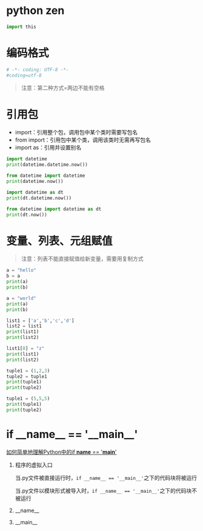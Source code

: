 # python zen

```python
import this
```

# 编码格式

```python
# -*- coding: UTF-8 -*-
#coding=utf-8
```

>  注意：第二种方式=两边不能有空格

# 引用包

- import：引用整个包，调用包中某个类时需要写包名
- from import：引用包中某个类，调用该类时无需再写包名
- import as：引用并设置别名

```python
import datetime
print(datetime.datetime.now())

from datetime import datetime
print(datetime.now())

import datetime as dt
print(dt.datetime.now())

from datetime import datetime as dt
print(dt.now())
```

# 变量、列表、元组赋值

> 注意：列表不能直接赋值给新变量，需要用复制方式
>

```python
a = "hello"
b = a
print(a)
print(b)

a = "world"
print(a)
print(b)

list1 = ['a','b','c','d']
list2 = list1
print(list1)
print(list2)

list1[0] = "z"
print(list1)
print(list2)

tuple1 = (1,2,3)
tuple2 = tuple1
print(tuple1)
print(tuple2)

tuple1 = (5,5,5)
print(tuple1)
print(tuple2)
```

# if \_\_name__ == '\_\_main__'

[如何简单地理解Python中的if __name__ == '__main__'](https://blog.csdn.net/yjk13703623757/article/details/77918633/)

1. 程序的虚拟入口

   当.py文件被直接运行时，`if __name__ == '__main__'`之下的代码块将被运行

   当.py文件以模块形式被导入时，`if __name__ == '__main__'`之下的代码块不被运行

2. \_\_name__

3. \_\_main__

